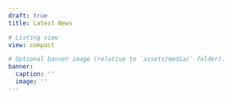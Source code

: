 ```yaml
---
draft: true
title: Latest News

# Listing view
view: compact

# Optional banner image (relative to `assets/media/` folder).
banner:
  caption: ''
  image: ''
---
```

